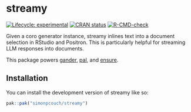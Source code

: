 
<!-- README.md is generated from README.Rmd. Please edit that file -->

# streamy

<!-- badges: start -->

[![Lifecycle:
experimental](https://img.shields.io/badge/lifecycle-experimental-orange.svg)](https://lifecycle.r-lib.org/articles/stages.html#experimental)
[![CRAN
status](https://www.r-pkg.org/badges/version/streamy)](https://CRAN.R-project.org/package=streamy)
[![R-CMD-check](https://github.com/simonpcouch/streamy/actions/workflows/R-CMD-check.yaml/badge.svg)](https://github.com/simonpcouch/streamy/actions/workflows/R-CMD-check.yaml)
<!-- badges: end -->

Given a coro generator instance, streamy inlines text into a document
selection in RStudio and Positron. This is particularly helpful for
streaming LLM responses into documents.

This package powers [gander](https://github.com/simonpcouch/gander),
[pal](https://github.com/simonpcouch/pal), and
[ensure](https://github.com/simonpcouch/ensure).

## Installation

You can install the development version of streamy like so:

``` r
pak::pak("simonpcouch/streamy")
```
